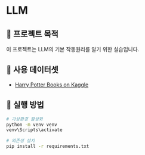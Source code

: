 # LLM

## 📌 프로젝트 목적
이 프로젝트는 LLM의 기본 작동원리를 알기 위한 실습입니다.

## 📂 사용 데이터셋
- [Harry Potter Books on Kaggle](https://www.kaggle.com/datasets/shubhammaindola/harry-potter-books?select=02+Harry+Potter+and+the+Chamber+of+Secrets.txt)


## 🔧 실행 방법
```bash
# 가상환경 활성화
python -m venv venv
venv\Scripts\activate

# 의존성 설치
pip install -r requirements.txt